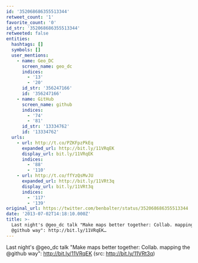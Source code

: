 ```yaml
---
id: '352068686355513344'
retweet_count: '1'
favorite_count: '0'
id_str: '352068686355513344'
retweeted: false
entities:
  hashtags: []
  symbols: []
  user_mentions:
    - name: Geo_DC
      screen_name: geo_dc
      indices:
        - '13'
        - '20'
      id_str: '356247166'
      id: '356247166'
    - name: GitHub
      screen_name: github
      indices:
        - '74'
        - '81'
      id_str: '13334762'
      id: '13334762'
  urls:
    - url: http://t.co/PZKFpzPkEq
      expanded_url: http://bit.ly/11VRqEK
      display_url: bit.ly/11VRqEK
      indices:
        - '88'
        - '110'
    - url: http://t.co/ffYzQsMvJU
      expanded_url: http://bit.ly/11VRt3q
      display_url: bit.ly/11VRt3q
      indices:
        - '117'
        - '139'
original_url: https://twitter.com/benbalter/status/352068686355513344
date: '2013-07-02T14:18:10.000Z'
title: >-
  Last night's @geo_dc talk "Make maps better together: Collab. mapping the
  @github way": http://bit.ly/11VRqEK…
---
```


Last night's @geo_dc talk "Make maps better together: Collab. mapping the @github way": http://bit.ly/11VRqEK (src: http://bit.ly/11VRt3q)